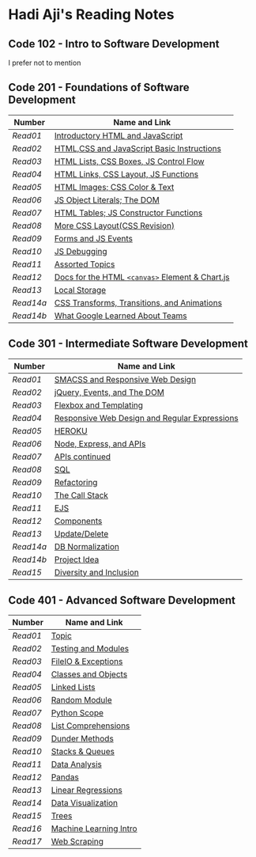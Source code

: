 # Hadi Aji's Reading Notes

## Code 102 - Intro to Software Development
I prefer not to mention

## Code 201 - Foundations of Software Development

| **Number** | **Name and Link** |
|------------|-------------------|
| *Read01* |[Introductory HTML and JavaScript](https://hadeaji.github.io/reading-notes-201/class-01)|
| *Read02* |[HTML,CSS and JavaScript Basic Instructions](https://hadeaji.github.io/reading-notes-201/class-02)|
| *Read03* |[HTML Lists, CSS Boxes, JS Control Flow](https://hadeaji.github.io/reading-notes-201/Read03)|
| *Read04* |[HTML Links, CSS Layout, JS Functions](https://hadeaji.github.io/reading-notes-201/read04)|
| *Read05* |[HTML Images; CSS Color & Text](https://hadeaji.github.io/reading-notes-201/read05)|
| *Read06* |[JS Object Literals; The DOM](https://hadeaji.github.io/reading-notes-201/Read06)|
| *Read07* |[HTML Tables; JS Constructor Functions](https://hadeaji.github.io/reading-notes-201/Read07)|
| *Read08* |[More CSS Layout(CSS Revision)](https://hadeaji.github.io/reading-notes-201/Read08)|
| *Read09* |[Forms and JS Events](https://hadeaji.github.io/reading-notes-201/Read09)|
| *Read10* |[JS Debugging](https://hadeaji.github.io/reading-notes-201/Read10)|
| *Read11* |[Assorted Topics](https://hadeaji.github.io/reading-notes-201/Read11)|
| *Read12* |[Docs for the HTML `<canvas>` Element & Chart.js](https://hadeaji.github.io/reading-notes-201/Read12)|
| *Read13* |[Local Storage](https://hadeaji.github.io/reading-notes-201/Read13)|
| *Read14a* |[CSS Transforms, Transitions, and Animations](https://hadeaji.github.io/reading-notes-201/Read14a)|
| *Read14b* |[What Google Learned About Teams](https://hadeaji.github.io/reading-notes-201/Read14b)|

## Code 301 - Intermediate Software Development

| **Number** | **Name and Link** |
|------------|-------------------|
| *Read01* |[SMACSS and Responsive Web Design](https://hadeaji.github.io/reading-notes-301/Read01)|
| *Read02* |[jQuery, Events, and The DOM](https://hadeaji.github.io/reading-notes-301/Read02)|
| *Read03* |[Flexbox and Templating](https://hadeaji.github.io/reading-notes-301/Read03)|
| *Read04* |[Responsive Web Design and Regular Expressions](https://hadeaji.github.io/reading-notes-301/Read04)|
| *Read05* |[HEROKU](https://hadeaji.github.io/reading-notes-301/Read05)|
| *Read06* |[Node, Express, and APIs](https://hadeaji.github.io/reading-notes-301/Read06)|
| *Read07* |[APIs continued](https://hadeaji.github.io/reading-notes-301/Read07)|
| *Read08* |[SQL](https://hadeaji.github.io/reading-notes-301/Read08)|
| *Read09* |[Refactoring](https://hadeaji.github.io/reading-notes-301/Read09)|
| *Read10* |[The Call Stack](https://hadeaji.github.io/reading-notes-301/Read10)|
| *Read11* |[EJS](https://hadeaji.github.io/reading-notes-301/Read11)|
| *Read12* |[Components](https://hadeaji.github.io/reading-notes-301/Read12)|
| *Read13* |[Update/Delete](https://hadeaji.github.io/reading-notes-301/Read13)|
| *Read14a* |[DB Normalization](https://hadeaji.github.io/reading-notes-301/Read14a)|
| *Read14b* |[Project Idea](https://hadeaji.github.io/reading-notes-301/Read14b)|
| *Read15* |[Diversity and Inclusion](https://hadeaji.github.io/reading-notes-301/Read15)|

## Code 401 - Advanced Software Development

| **Number** | **Name and Link** |
|------------|-------------------|
| *Read01* |[Topic](https://hadeaji.github.io/reading-notes/Read01)|
| *Read02* |[Testing and Modules](https://hadeaji.github.io/reading-notes/Read02)|
| *Read03* |[FileIO & Exceptions](https://hadeaji.github.io/reading-notes/Read03)|
| *Read04* |[Classes and Objects](https://hadeaji.github.io/reading-notes/Read04)|
| *Read05* |[Linked Lists](https://hadeaji.github.io/reading-notes/Read05)|
| *Read06* |[Random Module](https://hadeaji.github.io/reading-notes/Read06)|
| *Read07* |[Python Scope](https://hadeaji.github.io/reading-notes/Read07)|
| *Read08* |[List Comprehensions](https://hadeaji.github.io/reading-notes/Read08)|
| *Read09* |[Dunder Methods](https://hadeaji.github.io/reading-notes/Read09)|
| *Read10* |[Stacks & Queues](https://hadeaji.github.io/reading-notes/Read10)|
| *Read11* |[Data Analysis](https://hadeaji.github.io/reading-notes/Read11)|
| *Read12* |[Pandas](https://hadeaji.github.io/reading-notes/Read12)|
| *Read13* |[Linear Regressions](https://hadeaji.github.io/reading-notes/Read13)|
| *Read14* |[Data Visualization](https://hadeaji.github.io/reading-notes/Read14)|
| *Read15* |[Trees](https://hadeaji.github.io/reading-notes/Read15)|
| *Read16* |[Machine Learning Intro](https://hadeaji.github.io/reading-notes/Read16)|
| *Read17* |[Web Scraping](https://hadeaji.github.io/reading-notes/Read17)|
